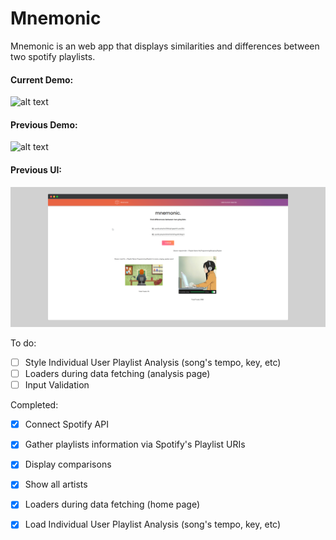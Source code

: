 # Mnemonic

Mnemonic is an web app that displays similarities and differences between two spotify playlists.

#### Current Demo:
![alt text](https://github.com/jason-li-z/mnemonic/blob/master/logo/basic_demo2.gif)

#### Previous Demo:
![alt text](https://github.com/jason-li-z/mnemonic/blob/master/logo/basic_demo.gif)


#### Previous UI: 
![alt text](https://github.com/jason-li-z/mnemonic/blob/master/logo/mockup.png)


To do:
- [ ] Style Individual User Playlist Analysis (song's tempo, key, etc)
- [ ] Loaders during data fetching (analysis page)
- [ ] Input Validation

Completed:
- [x] Connect Spotify API
- [x] Gather playlists information via Spotify's Playlist URIs
- [x] Display comparisons
- [x] Show all artists
- [x] Loaders during data fetching (home page)
- [x] Load Individual User Playlist Analysis (song's tempo, key, etc)

